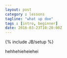 ```yaml
---
layout: post
category : lessons
tagline: "what up doe"
tags : [intro, beginner]
date: 2016-03-23T10:20:00Z
---
```

{% include JB/setup %}


hehhehieheiehei